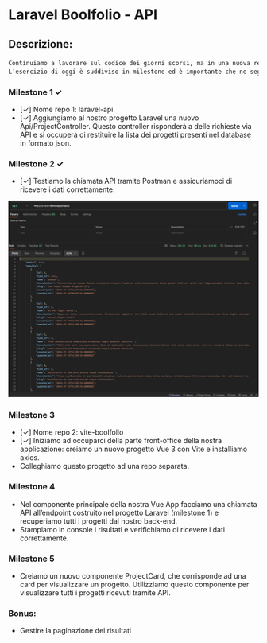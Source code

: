 # Laravel Boolfolio - API

## Descrizione:

```txt
Continuiamo a lavorare sul codice dei giorni scorsi, ma in una nuova repo.
L’esercizio di oggi è suddiviso in milestone ed è importante che ne seguiate l’ordine.
```

### Milestone 1 &check;

- [&check;] Nome repo 1: laravel-api
- [&check;] Aggiungiamo al nostro progetto Laravel una nuovo Api/ProjectController. Questo controller risponderà a delle richieste via API e si occuperà di restituire la lista dei progetti presenti nel database in formato json.

### Milestone 2 &check;

- [&check;] Testiamo la chiamata API tramite Postman e assicuriamoci di ricevere i dati correttamente.

![alt text](image.png)

### Milestone 3

- [&check;] Nome repo 2: vite-boolfolio
- [&check;] Iniziamo ad occuparci della parte front-office della nostra applicazione: creiamo un nuovo progetto Vue 3 con Vite e installiamo axios.
- Colleghiamo questo progetto ad una repo separata.

### Milestone 4

- Nel componente principale della nostra Vue App facciamo una chiamata API all’endpoint costruito nel progetto Laravel (milestone 1) e recuperiamo tutti i progetti dal nostro back-end.
- Stampiamo in console i risultati e verifichiamo di ricevere i dati correttamente.

### Milestone 5

- Creiamo un nuovo componente ProjectCard, che corrisponde ad una card per visualizzare un progetto. Utilizziamo questo componente per visualizzare tutti i progetti ricevuti tramite API.

### Bonus:

- Gestire la paginazione dei risultati
